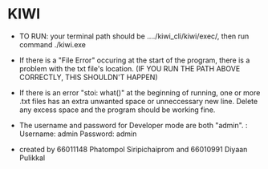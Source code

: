 # KIWI 
- TO RUN: your terminal path should be ..../kiwi_cli/kiwi/exec/, then run command ./kiwi.exe
- If there is a "File Error" occuring at the start of the program, there is a problem with the txt file's location. (IF YOU RUN THE PATH ABOVE CORRECTLY, THIS SHOULDN'T HAPPEN)
- If there is an error "stoi: what()" at the beginning of running, one or more .txt files has an extra unwanted space or unneccessary new line. Delete any excess space and the program should be working fine.
- The username and password for Developer mode are both "admin". : Username: admin      Password: admin

- created by 66011148 Phatompol Siripichaiprom and 66010991 Diyaan Pulikkal